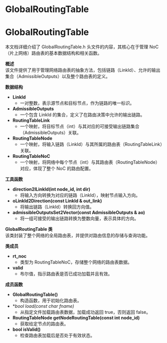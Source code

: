 # GlobalRoutingTable
# GlobalRoutingTable

本文档详细介绍了 GlobalRoutingTable.h 头文件的内容，其核心在于管理 NoC（片上网络）路由表的基本数据结构和相关函数。

**概述**  
该文件提供了用于管理网络路由表的抽象方法，包括链路（LinkId）、允许的输出集合（AdmissibleOutputs）以及整个路由表的定义。

**数据结构**  
- **LinkId**  
    - 一对整数，表示源节点和目标节点，作为链路的唯一标识。  
- **AdmissibleOutputs**  
    - 一个包含 LinkId 的集合，定义了在路由决策中允许的输出链路。  
- **RoutingTableLink**  
    - 一个映射，将目标节点（int）与其对应的可接受输出链路集合（AdmissibleOutputs）关联。  
- **RoutingTableNode**  
    - 一个映射，将输入链路（LinkId）与其所属的路由表（RoutingTableLink）关联。  
- **RoutingTableNoC**  
    - 一个映射，将网络中每个节点（int）与其路由表（RoutingTableNode）对应，体现了整个 NoC 的路由配置。

**工具函数**  
- **direction2ILinkId(int node_id, int dir)**  
    - 将输入方向转换为对应的链路（LinkId），映射节点输入方向。  
- **oLinkId2Direction(const LinkId & out_link)**  
    - 将输出链路（LinkId）转换回方向值。  
- **admissibleOutputsSet2Vector(const AdmissibleOutputs & ao)**  
    - 将一组可接受的输出链路转换为整数向量，表示具体的方向。

**GlobalRoutingTable 类**  
该类封装了整个网络的全局路由表，并提供对路由信息的存储与查询功能。

**类成员**  
- **rt_noc**  
    - 类型为 RoutingTableNoC，存储整个网络的路由表数据。  
- **valid**  
    - 布尔值，指示路由表是否已成功加载并且有效。

**成员函数**  
- **GlobalRoutingTable()**  
    - 构造函数，用于初始化路由表。  
- **bool load(const char *fname)**  
    - 从指定文件加载路由表数据，加载成功返回 true，否则返回 false。  
- **RoutingTableNode getNodeRoutingTable(const int node_id)**  
    - 获取给定节点的路由表。  
- **bool isValid()**  
    - 检查路由表加载后是否处于有效状态。

